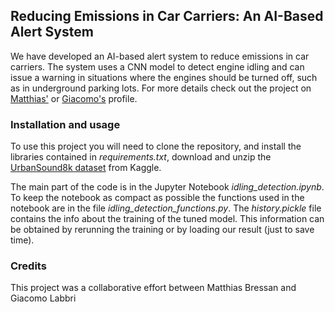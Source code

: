 ## Reducing Emissions in Car Carriers: An AI-Based Alert System
We have developed an AI-based alert system to reduce emissions in car carriers. The system uses a CNN model to detect engine idling and can issue a warning in situations where the engines should be turned off, such as in underground parking lots. For more details check out the project on [Matthias'](https://matthiasbressan.github.io/sounds_classification.html) or [Giacomo's](https://giacomo-lab.github.io/sounds_classification.html) profile.

### Installation and usage
To use this project you will need to clone the repository, and install the libraries contained in _requirements.txt_, download and unzip the [UrbanSound8k dataset](https://www.kaggle.com/datasets/chrisfilo/urbansound8k) from Kaggle. 

The main part of the code is in the Jupyter Notebook *idling_detection.ipynb*. To keep the notebook as compact as possible the functions used in the notebook are in the file *idling_detection_functions.py*.
The *history.pickle* file contains the info about the training of the tuned model. This information can be obtained by rerunning the training or by loading our result (just to save time).

### Credits
This project was a collaborative effort between Matthias Bressan and Giacomo Labbri


